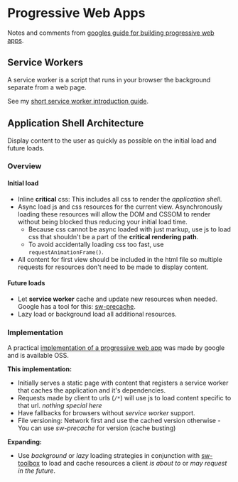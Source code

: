 Progressive Web Apps
====================
Notes and comments from [googles guide for building progressive web apps][1].



Service Workers
---------------
A service worker is a script that runs in your browser the background separate from a web page.

See my [short service worker introduction guide][4].



Application Shell Architecture
------------------------------
Display content to the user as quickly as possible on the initial load and future loads.


### Overview

#### Initial load
* Inline __critical__ css: This includes all css to render the _application shell_.
* Async load js and css resources for the current view. Asynchronously loading these resources will allow the DOM and CSSOM to render without being blocked thus reducing your initial load time.
  * Because css cannot be async loaded with just markup, use js to load css that shouldn't be a part of the __critical rendering path__.
  * To avoid accidentally loading css too fast, use `requestAnimationFrame()`.
* All content for first view should be included in the html file so multiple requests for resources don't need to be made to display content.

#### Future loads
* Let __service worker__ cache and update new resources when needed. Google has a tool for this: [sw-precache][2].
* Lazy load or background load all additional resources.


### Implementation
A practical [implementation of a progressive web app][3] was made by google and is available OSS.

__This implementation:__
* Initially serves a static page with content that registers a service worker that caches the application and it's dependencies.
* Requests made by client to urls (`/*`) will use js to load content specific to that url. _nothing special here_
* Have fallbacks for browsers without _service worker_ support.
* File versioning: Network first and use the cached version otherwise - You can use _sw-precache_ for version (cache busting)

__Expanding:__
* Use _background_ or _lazy_ loading strategies in conjunction with [sw-toolbox][4] to load and cache resources a client _is about to_ or _may request in the future_.




<!--References-->
[1]: https://developers.google.com/web/progressive-web-apps/ "Google's progressive-web-apps guide"
[2]: https://github.com/GoogleChrome/sw-precache/ "sw-precache github"
[3]: https://github.com/GoogleChrome/application-shell "Application shell demo github"
[4]: /notes/service_workers.md "Web Service Workers Introduction"
